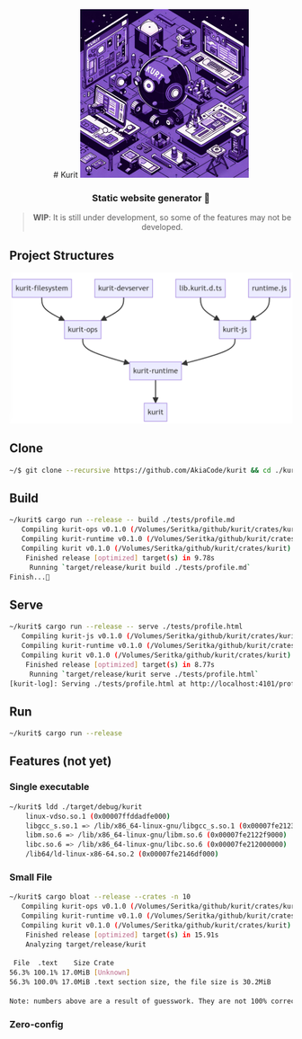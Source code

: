 <div align="center">
# Kurit
<img src="./assets/logo.png" width="300"/>
<h3>Static website generator 🚀</h3>

> **WIP**: It is still under development, so some of the features may not be developed.
</div>

## Project Structures
  <img src="./assets/mermaid-chart.png" width="530"/>


## Clone
```sh
~/$ git clone --recursive https://github.com/AkiaCode/kurit && cd ./kurit
```

## Build
```sh
~/kurit$ cargo run --release -- build ./tests/profile.md
   Compiling kurit-ops v0.1.0 (/Volumes/Seritka/github/kurit/crates/kurit-ops)
   Compiling kurit-runtime v0.1.0 (/Volumes/Seritka/github/kurit/crates/kurit-runtime)
   Compiling kurit v0.1.0 (/Volumes/Seritka/github/kurit/crates/kurit)
    Finished release [optimized] target(s) in 9.78s
     Running `target/release/kurit build ./tests/profile.md`
Finish...🚀
```

## Serve
```sh
~/kurit$ cargo run --release -- serve ./tests/profile.html
   Compiling kurit-js v0.1.0 (/Volumes/Seritka/github/kurit/crates/kurit-js)
   Compiling kurit-runtime v0.1.0 (/Volumes/Seritka/github/kurit/crates/kurit-runtime)
   Compiling kurit v0.1.0 (/Volumes/Seritka/github/kurit/crates/kurit)
    Finished release [optimized] target(s) in 8.77s
     Running `target/release/kurit serve ./tests/profile.html`
[kurit-log]: Serving ./tests/profile.html at http://localhost:4101/profile.html
```

## Run
```sh
~/kurit$ cargo run --release
```
## Features (not yet)

### Single executable
```sh
~/kurit$ ldd ./target/debug/kurit
	linux-vdso.so.1 (0x00007ffddadfe000)
	libgcc_s.so.1 => /lib/x86_64-linux-gnu/libgcc_s.so.1 (0x00007fe2123e0000)
	libm.so.6 => /lib/x86_64-linux-gnu/libm.so.6 (0x00007fe2122f9000)
	libc.so.6 => /lib/x86_64-linux-gnu/libc.so.6 (0x00007fe212000000)
	/lib64/ld-linux-x86-64.so.2 (0x00007fe2146df000)
```

### Small File
```sh
~/kurit$ cargo bloat --release --crates -n 10
   Compiling kurit-ops v0.1.0 (/Volumes/Seritka/github/kurit/crates/kurit-ops)
   Compiling kurit-runtime v0.1.0 (/Volumes/Seritka/github/kurit/crates/kurit-runtime)
   Compiling kurit v0.1.0 (/Volumes/Seritka/github/kurit/crates/kurit)
    Finished release [optimized] target(s) in 15.91s
    Analyzing target/release/kurit

 File  .text    Size Crate
56.3% 100.1% 17.0MiB [Unknown]
56.3% 100.0% 17.0MiB .text section size, the file size is 30.2MiB

Note: numbers above are a result of guesswork. They are not 100% correct and never will be.
```

### Zero-config
